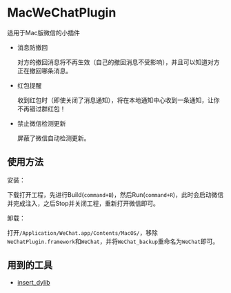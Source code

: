 MacWeChatPlugin
===============
适用于Mac版微信的小插件

* 消息防撤回

  对方的撤回消息将不再生效（自己的撤回消息不受影响），并且可以知道对方正在撤回哪条消息。
  
* 红包提醒

  收到红包时（即使关闭了消息通知），将在本地通知中心收到一条通知，让你不再错过群红包！
  
* 禁止微信检测更新

  屏蔽了微信自动检测更新。
  
  

使用方法
------
安装：

下载打开工程，先进行Build(`command+B`)，然后Run(`command+R`)，此时会启动微信并完成注入，之后Stop并关闭工程，重新打开微信即可。

卸载：

打开`/Application/WeChat.app/Contents/MacOS/`，移除`WeChatPlugin.framework`和`WeChat`，并将`WeChat_backup`重命名为`WeChat`即可。

用到的工具
--------
* [insert_dylib](https://github.com/Tyilo/insert_dylib)
